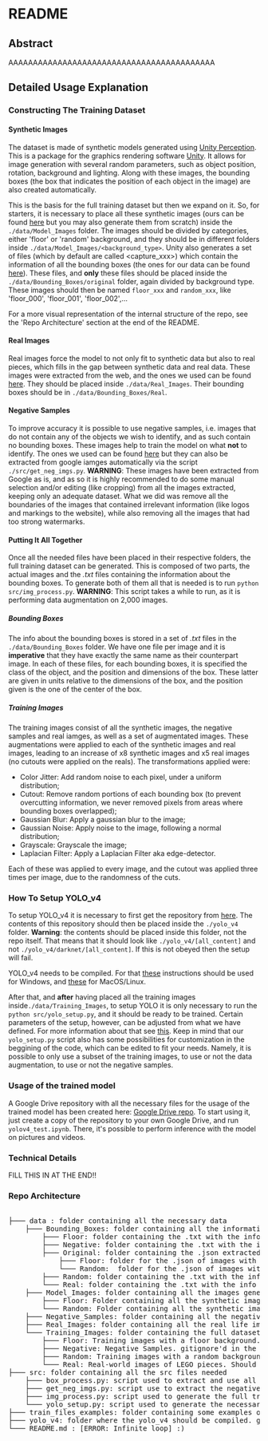 # README

## Abstract

AAAAAAAAAAAAAAAAAAAAAAAAAAAAAAAAAAAAAAAAAA

## Detailed Usage Explanation

### Constructing The Training Dataset

#### Synthetic Images

The dataset is made of synthetic models generated using [Unity Perception](https://arxiv.org/abs/2107.04259). This is a package for the graphics rendering software [Unity](https://unity.com/). It allows for image generation with several random parameters, such as object position, rotation, background and lighting. Along with these images, the bounding boxes (the box that indicates the position of each object in the image) are also created automatically.

This is the basis for the full training dataset but then we expand on it. So, for starters, it is necessary to place all these synthetic images (ours can be found [here](https://drive.google.com/drive/folders/1heB_pehuNhrJ7PqsK-NEslMq448RHbW6?usp=sharing) but you may also generate them from scratch) inside the `./data/Model_Images` folder. The images should be divided by categories, either 'floor' or 'random' background, and they should be in different folders inside `./data/Model_Images/<background_type>`. Unity also generates a set of files (which by default are called <capture_xxx>) which contain the information of all the bounding boxes (the ones for our data can be found [here](https://drive.google.com/drive/folders/1TrtjqkKUG58p9dD14L1_8ZPpSWtkdsIO?usp=sharing)). These files, and **only** these files should be placed inside the `./data/Bounding_Boxes/original` folder, again divided by background type. These images should then be named `floor_xxx` and `random_xxx`, like 'floor_000', 'floor_001', 'floor_002',...

For a more visual representation of the internal structure of the repo, see the 'Repo Architecture' section at the end of the README.

#### Real Images

Real images force the model to not only fit to synthetic data but also to real pieces, which fills in the gap between synthetic data and real data. These images were extracted from the web, and the ones we used can be found [here](https://drive.google.com/drive/folders/1uIx1OR_u_MD30901NbTG2PKRRTMHMpC9?usp=sharing). They should be placed inside `./data/Real_Images`. Their bounding boxes should be in `./data/Bounding_Boxes/Real`.

#### Negative Samples

To improve accuracy it is possible to use negative samples, i.e. images that do not contain any of the objects we wish to identify, and as such contain no bounding boxes. These images help to train the model on what **not** to identify. The ones we used can be found [here](https://drive.google.com/drive/folders/1Nszj9aVZWFuUoJblLeR92h3wo8OpQEE4?usp=sharing) but they can also be extracted from google iamges automatically via the script `./src/get_neg_imgs.py`. **WARNING**: These images have been extracted from Google as is, and as so it is highly recommended to do some manual selection and/or editing (like cropping) from all the images extracted, keeping only an adequate dataset. What we did was remove all the boundaries of the images that contained irrelevant information (like logos and markings to the website), while also removing all the images that had too strong watermarks.

#### Putting It All Together

Once all the needed files have been placed in their respective folders, the full training dataset can be generated. This is composed of two parts, the actual images and the *.txt* files containing the information about the bounding boxes. To generate both of them all that is needed is to run `python src/img_process.py`. **WARNING**: This script takes a while to run, as it is performing data augmentation on 2,000 images.

##### Bounding Boxes

The info about the bounding boxes is stored in a set of *.txt* files in the `./data/Bounding_Boxes` folder. We have one file per image and it is **imperative** that they have exactly the same name as their counterpart image. In each of these files, for each bounding boxes, it is specified the class of the object, and the position and dimensions of the box. These latter are given in units relative to the dimensions of the box, and the position given is the one of the center of the box.

##### Training Images

The training images consist of all the synthetic images, the negative samples and real iamges, as well as a set of augmentated images. These augmentations were applied to each of the synthetic images and real images, leading to an increase of x8 synthetic images and x5 real images (no cutouts were applied on the reals). The transformations applied were:
 - Color Jitter: Add random noise to each pixel, under a uniform distribution;
 - Cutout: Remove random portions of each bounding box (to prevent overcutting information, we never removed pixels from areas where bounding boxes overlapped);
 - Gaussian Blur: Apply a gaussian blur to the image;
 - Gaussian Noise: Apply noise to the image, following a normal distribution;
 - Grayscale: Grayscale the image;
 - Laplacian Filter: Apply a Laplacian Filter aka edge-detector.

Each of these was applied to every image, and the cutout was applied three times per image, due to the randomness of the cuts.


### How To Setup YOLO_v4

To setup YOLO_v4 it is necessary to first get the repository from [here](https://github.com/AlexeyAB/darknet). The contents of this repository should then be placed inside the `./yolo_v4` folder. **Warning**: the contents should be placed inside this folder, not the repo itself. That means that it should look like `./yolo_v4/[all_content]` and not `./yolo_v4/darknet/[all_content]`. If this is not obeyed then the setup will fail.

YOLO_v4 needs to be compiled. For that [these](https://github.com/AlexeyAB/darknet#how-to-compile-on-windows-using-vcpkg) instructions should be used for Windows, and [these](https://github.com/AlexeyAB/darknet#how-to-compile-on-linuxmacos-using-cmake) for MacOS/Linux.

After that, and **after** having placed all the training images inside`./data/Training_Images`, to setup YOLO it is only necessary to run the `python src/yolo_setup.py`, and it should be ready to be trained. Certain parameters of the setup, however, can be adjusted from what we have defined. For more information about that see [this](https://github.com/AlexeyAB/darknet#how-to-train-to-detect-your-custom-objects). Keep in mind that our `yolo_setup.py` script also has some possibilities for customization in the beggining of the code, which can be edited to fit your needs. Namely, it is possible to only use a subset of the training images, to use or not the data augmentation, to use or not the negative samples.

### Usage of the trained model
A Google Drive repository with all the necessary files for the usage of the trained model has been created here: [Google Drive repo](https://drive.google.com/drive/folders/1ztf3WHBJsJkSXs-_6hj5kpcijvhyjzkt?usp=sharing). To start using it, just create a copy of the repository to your own Google Drive, and run `yolov4_test.ipynb`. There, it's possible to perform inference with the model on pictures and videos.

### Technical Details

FILL THIS IN AT THE END!!
### Repo Architecture

<pre>  
├─── data : folder containing all the necessary data
    ├─── Bounding_Boxes: folder containing all the information for the bounding boxes. gitignore'd in the repo, needs to be filled.
        ├─── Floor: folder containing the .txt with the info about the bounding boxes for the `floor_xxx` images. gitignore'd in the repo, is filled by running `img_process.py`.
        ├─── Negative: folder containing the .txt with the info about the bounding boxes for the `NegSample_xxx` images. gitignore'd in the repo, is filled by running `img_process.py`.
        ├─── Original: folder containing the .json extracted from Unity with the info for the bounding boxes.
            ├─── Floor: folder for the .json of images with a floor background. gitignore'd in the repo, needs to be filled.
            └─── Random:  folder for the .json of images with a random background. gitignore'd in the repo, needs to be filled.
        ├─── Random: folder containing the .txt with the info about the bounding boxes for the `random_xxx` images. gitignore'd in the repo, is filled by running `img_process.py`.
        └─── Real: folder containing the .txt with the info about the bounding boxes for the real images. gitignore'd in the repo, is filled by running `img_process.py`.
    ├─── Model_Images: folder containing all the images generated by Unity.
        ├─── Floor: Folder containing all the synthetic images with a floor background. Should be named `floor_xxx`. gitignore'd in the repo, needs to be filled.
        └─── Random: Folder containing all the synthetic images with a random background. Should be named `random_xxx`. gitignore'd in the repo, needs to be filled.
    ├─── Negative_Samples: folder containing all the negative samples to use for training. gitignore'd in the repo, needs to be filled.
    ├─── Real_Images: folder containing all the real life images of LEGOs. Should be named `<PIECE_ID>_x` gitignore'd in the repo, needs to be filled.
    └─── Training_Images: folder containing the full dataset for training.
        ├─── Floor: Training images with a floor background. Should be named `floor_xxx_<augmentation>`. gitignore'd in the repo, is filled by running `img_process.py`.
        ├─── Negative: Negative Samples. gitignore'd in the repo, is filled by running `img_process.py`.
        ├─── Random: Training images with a random background. Should be named `random_xxx_<augmentation>`. gitignore'd in the repo, is filled by running `img_process.py`.
        └─── Real: Real-world images of LEGO pieces. Should be named `<PIECE_ID>_x_<augmentation>` gitignore'd in the repo, is filled by running `img_process.py`.
├─── src: folder containing all the src files needed
    ├─── box_process.py: script used to extract and use all the info about the bounding boxes
    ├─── get_neg_imgs.py: script use to extract the negative samples
    ├─── img_process.py: script used to generate the full training dataset from all the other scattered pieces
    └─── yolo_setup.py: script used to generate the necessary config files for yolo to work. It is very customizable.
├─── train_files_examples: folder containing some examples of the different files needed for the training. This is the only data file that is not gitignored.
├─── yolo_v4: folder where the yolo_v4 should be compiled. gitignore'd in the repo, needs to be filled.
└─── README.md : [ERROR: Infinite loop] :)
</pre>
